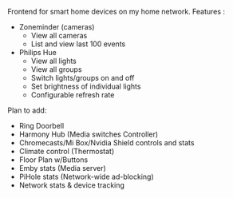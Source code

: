 Frontend for smart home devices on my home network.
Features : 
  - Zoneminder (cameras)
    - View all cameras
    - List and view last 100 events
  - Philips Hue
    - View all lights
    - View all groups
    - Switch lights/groups on and off
    - Set brightness of individual lights
    - Configurable refresh rate
 
Plan to add:
  - Ring Doorbell
  - Harmony Hub (Media switches Controller)
  - Chromecasts/Mi Box/Nvidia Shield controls and stats
  - Climate control (Thermostat)
  - Floor  Plan w/Buttons
  - Emby stats (Media server)
  - PiHole stats (Network-wide ad-blocking)
  - Network stats & device tracking
